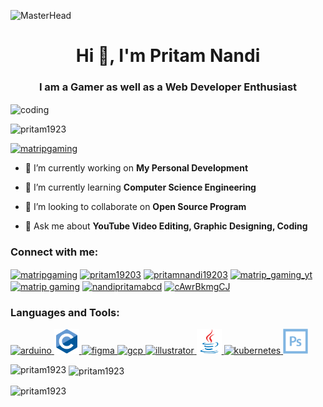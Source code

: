 ![MasterHead](https://media.licdn.com/dms/image/C4D16AQGyK74Og8KcXA/profile-displaybackgroundimage-shrink_350_1400/0/1654152772516?e=1681948800&v=beta&t=hLu7VtGoLYhvtLDuFvanswW75QVXc5jUZdF7ZXAviS0)
<h1 align="center">Hi 👋, I'm Pritam Nandi</h1>
<h3 align="center">I am a Gamer as well as a Web Developer Enthusiast</h3>
<img align="center" alt="coding" width="480" src="https://c.tenor.com/3klZkDif0nsAAAAd/gaming-gif.gif">

<p align="left"> <img src="https://komarev.com/ghpvc/?username=pritam1923&label=Profile%20views&color=0e75b6&style=flat" alt="pritam1923" /> </p>

<p align="left"> <a href="https://twitter.com/matripgaming" target="blank"><img src="https://img.shields.io/twitter/follow/matripgaming?logo=twitter&style=for-the-badge" alt="matripgaming" /></a> </p>

- 🔭 I’m currently working on **My Personal Development**

- 🌱 I’m currently learning **Computer Science Engineering**

- 👯 I’m looking to collaborate on **Open Source Program**

- 💬 Ask me about **YouTube Video Editing, Graphic Designing, Coding**

<h3 align="left">Connect with me:</h3>
<p align="left">
<a href="https://twitter.com/matripgaming" target="blank"><img align="center" src="https://raw.githubusercontent.com/rahuldkjain/github-profile-readme-generator/master/src/images/icons/Social/twitter.svg" alt="matripgaming" height="30" width="40" /></a>
<a href="https://codesandbox.com/pritam19203" target="blank"><img align="center" src="https://raw.githubusercontent.com/rahuldkjain/github-profile-readme-generator/master/src/images/icons/Social/codesandbox.svg" alt="pritam19203" height="30" width="40" /></a>
<a href="https://fb.com/pritamnandi19203" target="blank"><img align="center" src="https://raw.githubusercontent.com/rahuldkjain/github-profile-readme-generator/master/src/images/icons/Social/facebook.svg" alt="pritamnandi19203" height="30" width="40" /></a>
<a href="https://instagram.com/matrip_gaming_yt" target="blank"><img align="center" src="https://raw.githubusercontent.com/rahuldkjain/github-profile-readme-generator/master/src/images/icons/Social/instagram.svg" alt="matrip_gaming_yt" height="30" width="40" /></a>
<a href="https://www.youtube.com/c/matrip gaming" target="blank"><img align="center" src="https://raw.githubusercontent.com/rahuldkjain/github-profile-readme-generator/master/src/images/icons/Social/youtube.svg" alt="matrip gaming" height="30" width="40" /></a>
<a href="https://www.hackerrank.com/nandipritamabcd" target="blank"><img align="center" src="https://raw.githubusercontent.com/rahuldkjain/github-profile-readme-generator/master/src/images/icons/Social/hackerrank.svg" alt="nandipritamabcd" height="30" width="40" /></a>
<a href="https://discord.gg/cAwrBkmgCJ" target="blank"><img align="center" src="https://raw.githubusercontent.com/rahuldkjain/github-profile-readme-generator/master/src/images/icons/Social/discord.svg" alt="cAwrBkmgCJ" height="30" width="40" /></a>
</p>

<h3 align="left">Languages and Tools:</h3>
<p align="left"> <a href="https://www.arduino.cc/" target="_blank" rel="noreferrer"> <img src="https://cdn.worldvectorlogo.com/logos/arduino-1.svg" alt="arduino" width="40" height="40"/> </a> <a href="https://www.cprogramming.com/" target="_blank" rel="noreferrer"> <img src="https://raw.githubusercontent.com/devicons/devicon/master/icons/c/c-original.svg" alt="c" width="40" height="40"/> </a> <a href="https://www.figma.com/" target="_blank" rel="noreferrer"> <img src="https://www.vectorlogo.zone/logos/figma/figma-icon.svg" alt="figma" width="40" height="40"/> </a> <a href="https://cloud.google.com" target="_blank" rel="noreferrer"> <img src="https://www.vectorlogo.zone/logos/google_cloud/google_cloud-icon.svg" alt="gcp" width="40" height="40"/> </a> <a href="https://www.adobe.com/in/products/illustrator.html" target="_blank" rel="noreferrer"> <img src="https://www.vectorlogo.zone/logos/adobe_illustrator/adobe_illustrator-icon.svg" alt="illustrator" width="40" height="40"/> </a> <a href="https://www.java.com" target="_blank" rel="noreferrer"> <img src="https://raw.githubusercontent.com/devicons/devicon/master/icons/java/java-original.svg" alt="java" width="40" height="40"/> </a> <a href="https://kubernetes.io" target="_blank" rel="noreferrer"> <img src="https://www.vectorlogo.zone/logos/kubernetes/kubernetes-icon.svg" alt="kubernetes" width="40" height="40"/> </a> <a href="https://www.photoshop.com/en" target="_blank" rel="noreferrer"> <img src="https://raw.githubusercontent.com/devicons/devicon/master/icons/photoshop/photoshop-line.svg" alt="photoshop" width="40" height="40"/> </a> </p>

<p><img align="left" src="https://github-readme-stats.vercel.app/api/top-langs?username=pritam1923&show_icons=true&locale=en&layout=compact" alt="pritam1923" /></p>

<p>&nbsp;<img align="center" src="https://github-readme-stats.vercel.app/api?username=pritam1923&show_icons=true&locale=en" alt="pritam1923" /></p>

<p><img align="center" src="https://github-readme-streak-stats.herokuapp.com/?user=pritam1923&" alt="pritam1923" /></p>
